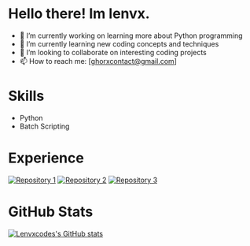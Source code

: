 # Hello there! Im lenvx. 
- 🔭 I’m currently working on learning more about Python programming
- 🌱 I’m currently learning new coding concepts and techniques
- 👯 I’m looking to collaborate on interesting coding projects
- 📫 How to reach me: [ghorxcontact@gmail.com]

# Skills
- Python
- Batch Scripting

# Experience

[![Repository 1](https://github-readme-stats.vercel.app/api/pin/?username=lenvxcodes&repo=lenvxshell2)](https://github.com/lenvxcodes/lenvxshell2)
[![Repository 2](https://github-readme-stats.vercel.app/api/pin/?username=lenvxcodes&repo=mindemg)](https://github.com/lenvxcodes/mindemg)
[![Repository 3](https://github-readme-stats.vercel.app/api/pin/?username=lenvxcodes&repo=webhookpy)](https://github.com/lenvxcodes/webhookpy)


# GitHub Stats


[![Lenvxcodes's GitHub stats](https://github-readme-stats.vercel.app/api?username=lenvxcodes)](https://github.com/anuraghazra/github-readme-stats)

